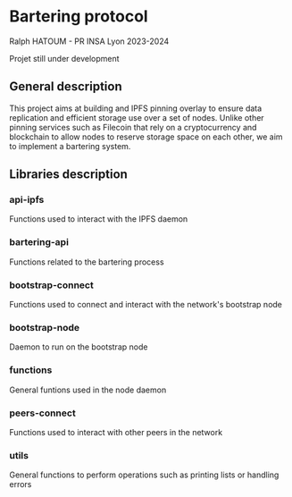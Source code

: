 # Bartering protocol

Ralph HATOUM - PR INSA Lyon 2023-2024

Projet still under development

## General description

This project aims at building and IPFS pinning overlay to ensure data replication and efficient storage use over a set of nodes. Unlike other pinning services such as Filecoin that rely on a cryptocurrency and blockchain to allow nodes to reserve storage space on each other, we aim to implement a bartering system.

## Libraries description

### api-ipfs
Functions used to interact with the IPFS daemon

### bartering-api
Functions related to the bartering process

### bootstrap-connect
Functions used to connect and interact with the network's bootstrap node

### bootstrap-node
Daemon to run on the bootstrap node

### functions
General funtions used in the node daemon

### peers-connect
Functions used to interact with other peers in the network

### utils
General functions to perform operations such as printing lists or handling errors